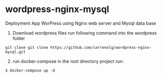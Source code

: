 # wordpress-nginx-mysql
Deployment App WorPress using Nginx web server and Mysql data base

1. Download wordpress files run following command into the wordpress folder
```
git clone git clone https://github.com/carrenolg/wordpress-nginx-mysql.git 
```

2. run docker-compose in the root directory project run: 
```
$ docker-compose up -d
```
